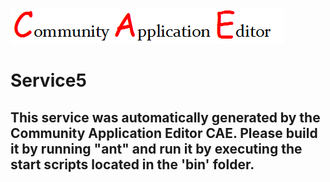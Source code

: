 ![CAE](https://github.com/PhilCAEOrg2/microservice-155/blob/master/img/logo.png)  

Service5
===================


This service was automatically generated by the Community Application Editor CAE. Please build it by running "ant" and run it by executing the start scripts located in the 'bin' folder.
---------------

